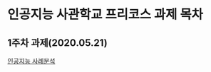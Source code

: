 # 인공지능 사관학교 프리코스 과제 목차
## 1주차 과제(2020.05.21)
[인공지능 사례분석](https://github.com/are1224/project/blob/master/Ai_Work01.ipynb)


